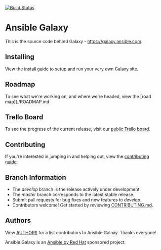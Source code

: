 [![Build Status](https://travis-ci.org/ansible/galaxy.svg?branch=develop)](https://travis-ci.org/ansible/galaxy)

# Ansible Galaxy

This is the source code behind Galaxy - https://galaxy.ansible.com.

## Installing

View the [install guide](./INSTALL.md) to setup and run your very own Galaxy site. 

## Roadmap

To see what we're working on, and where we're headed, view the [road map](./ROADMAP.md

## Trello Board

To see the progress of the current release, visit our [public Trello board](https://trello.com/b/QrxNkpgt).

## Contributing

If you're interested in jumping in and helping out, view the [contributing guide](./CONTRIBUTING.md).

## Branch Information

 * The *develop* branch is the release actively under development.
 * The *master* branch corresponds to the latest stable release.
 * Submit pull requests for bug fixes and new features to *develop*.
 * Contributors welcome! Get started by reviewing [CONTRIBUTING.md](./CONTRIBUTING.md).

## Authors

View [AUTHORS](./AUTHORS) for a list contributors to Ansible Galaxy. Thanks everyone!

Ansible Galaxy is an [Ansible by Red Hat](https://ansible.com) sponsored project.
